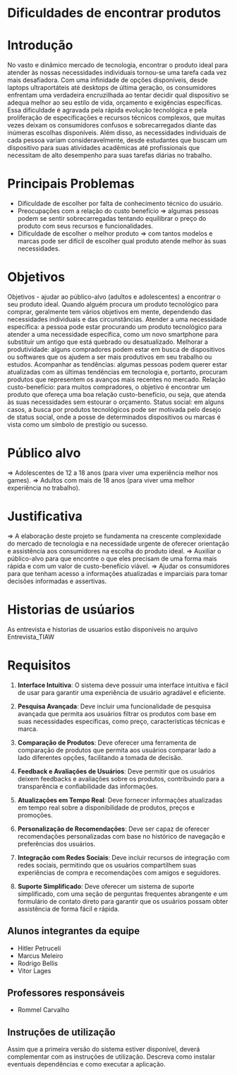 # Dificuldades de encontrar produtos

# Introdução


No vasto e dinâmico mercado de tecnologia, encontrar o produto ideal para atender às nossas necessidades individuais tornou-se uma tarefa cada vez mais desafiadora. Com uma infinidade de opções disponíveis, desde laptops ultraportáteis até desktops de última geração, os consumidores enfrentam uma verdadeira encruzilhada ao tentar decidir qual dispositivo se adequa melhor ao seu estilo de vida, orçamento e exigências específicas. Essa dificuldade é agravada pela rápida evolução tecnológica e pela proliferação de especificações e recursos técnicos complexos, que muitas vezes deixam os consumidores confusos e sobrecarregados diante das inúmeras escolhas disponíveis. Além disso, as necessidades individuais de cada pessoa variam consideravelmente, desde estudantes que buscam um dispositivo para suas atividades acadêmicas até profissionais que necessitam de alto desempenho para suas tarefas diárias no trabalho.

# Principais Problemas

- Dificuldade de escolher por falta de conhecimento técnico do usuário.
- Preocupações com a relação do custo benefício => algumas pessoas podem se sentir sobrecarregadas tentando equilibrar o preço do produto com seus recursos e funcionalidades.
- Dificuldade de escolher o melhor produto => com tantos modelos e marcas pode ser difícil de escolher qual produto atende melhor às suas necessidades.

# Objetivos

Objetivos - ajudar ao público-alvo (adultos e adolescentes) a encontrar o seu produto ideal. Quando alguém procura um produto tecnológico para comprar, geralmente tem vários objetivos em mente, dependendo das necessidades individuais e das circunstâncias. Atender a uma necessidade específica: a pessoa pode estar procurando um produto tecnológico para atender a uma necessidade específica, como um novo smartphone para substituir um antigo que está quebrado ou desatualizado. Melhorar a produtividade: alguns compradores podem estar em busca de dispositivos ou softwares que os ajudem a ser mais produtivos em seu trabalho ou estudos.
Acompanhar as tendências: algumas pessoas podem querer estar atualizadas com as últimas tendências em tecnologia e, portanto, procuram produtos que representem os avanços mais recentes no mercado.
Relação custo-benefício: para muitos compradores, o objetivo é encontrar um produto que ofereça uma boa relação custo-benefício, ou seja, que atenda às suas necessidades sem estourar o orçamento.
Status social: em alguns casos, a busca por produtos tecnológicos pode ser motivada pelo desejo de status social, onde a posse de determinados dispositivos ou marcas é vista como um símbolo de prestígio ou sucesso.

# Público alvo

=> Adolescentes de 12 a 18 anos (para viver uma experiência melhor nos games).
=> Adultos com mais de 18 anos (para viver uma melhor experiência no trabalho).

# Justificativa

=> A elaboração deste projeto se fundamenta na crescente complexidade do mercado de tecnologia e na necessidade urgente de oferecer orientação e assistência aos consumidores na escolha do produto ideal.
=> Auxiliar o público-alvo para que encontre o que eles precisam de uma forma mais rápida e com um valor de custo-benefício viável.
=> Ajudar os consumidores para que tenham acesso a informações atualizadas e imparciais para tomar decisões informadas e assertivas.

# Historias de usúarios

 As entrevista e historias de usuarios estão disponiveis no arquivo Entrevista_TIAW

 # Requisitos


1. **Interface Intuitiva**: O sistema deve possuir uma interface intuitiva e fácil de usar para garantir uma experiência de usuário agradável e eficiente.

2. **Pesquisa Avançada**: Deve incluir uma funcionalidade de pesquisa avançada que permita aos usuários filtrar os produtos com base em suas necessidades específicas, como preço, características técnicas e marca.

3. **Comparação de Produtos**: Deve oferecer uma ferramenta de comparação de produtos que permita aos usuários comparar lado a lado diferentes opções, facilitando a tomada de decisão.

4. **Feedback e Avaliações de Usuários**: Deve permitir que os usuários deixem feedbacks e avaliações sobre os produtos, contribuindo para a transparência e confiabilidade das informações.

5. **Atualizações em Tempo Real**: Deve fornecer informações atualizadas em tempo real sobre a disponibilidade de produtos, preços e promoções.

6. **Personalização de Recomendações**: Deve ser capaz de oferecer recomendações personalizadas com base no histórico de navegação e preferências dos usuários.

7. **Integração com Redes Sociais**: Deve incluir recursos de integração com redes sociais, permitindo que os usuários compartilhem suas experiências de compra e recomendações com amigos e seguidores.

8. **Suporte Simplificado**: Deve oferecer um sistema de suporte simplificado, com uma seção de perguntas frequentes abrangente e um formulário de contato direto para garantir que os usuários possam obter assistência de forma fácil e rápida.














































  






## Alunos integrantes da equipe

* Hitler Petruceli
* Marcus Meleiro
* Rodrigo Bellis
* Vitor Lages

## Professores responsáveis

* Rommel Carvalho


## Instruções de utilização

Assim que a primeira versão do sistema estiver disponível, deverá complementar com as instruções de utilização. Descreva como instalar eventuais dependências e como executar a aplicação.
